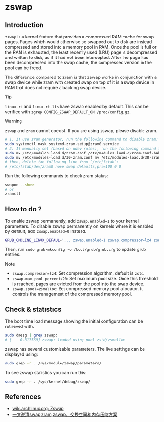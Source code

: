 # zswap

## Introduction

`zswap` is a kernel feature that provides a compressed RAM cache for swap pages. Pages which would otherwise be swapped out to disk are instead compressed and stored into a memory pool in RAM. Once the pool is full or the RAM is exhausted, the least recently used (LRU) page is decompressed and written to disk, as if it had not been intercepted. After the page has been decompressed into the swap cache, the compressed version in the pool can be freed.

The difference compared to zram is that zswap works in conjunction with a swap device while zram with created swap on top of it is a swap device in RAM that does not require a backing swap device.

> [!TIP]
> `linux-rt` and `linux-rt-lts` have zswap enabled by default. This can be verified with `zgrep CONFIG_ZSWAP_DEFAULT_ON /proc/config.gz`.

> [!WARNING]
> `zswap` and `zram` cannot coexist. If you are using zswap, please disable zram.

```sh
# 1. If use zram-generator, run the following command to disable zram:
sudo systemctl mask systemd-zram-setup@zram0.service
# 2. If manually set (based on udev rules), run the following command to disable zram:
sudo mv /etc/modules-load.d/zram.conf /etc/modules-load.d/zram.conf.bak
sudo mv /etc/modules-load.d/30-zram.conf mv /etc/modules-load.d/30-zram.conf.bak
# then, delete the following line from `/etc/fstab`:
# /etc/fstab/dev/zram0 none swap defaults,pri=100 0 0
```

Run the following commands to check zram status:

```sh
swapon --show
# or
zramctl
```

## How to do ?

To enable zswap permanently, add `zswap.enabled=1` to your kernel parameters. To disable zswap permanently on kernels where it is enabled by default, add `zswap.enabled=0` instead.

```sh
GRUB_CMDLINE_LINUX_DEFAUL='... zswap.enabled=1 zswap.compressor=lz4 zswap.max_pool_percent=20 zswap.zpool=zsmalloc ...'
```

Then, run `sudo grub-mkconfig -o /boot/grub/grub.cfg` to update grub entries.

> [!NOTE]
>
> - `zswap.compressor=lz4`: Set compression algorithm, default is `zstd`.
> - `zswap.max_pool_percent=20`: Set maximum pool size. Once this threshold is reached, pages are evicted from the pool into the swap device.
> - `zswap.zpool=zsmalloc`: Set compressed memory pool allocator. It controls the management of the compressed memory pool.

## Check & statistics

The boot time load message showing the initial configuration can be retrieved with:

```sh
sudo dmesg | grep zswap:
# [    0.317569] zswap: loaded using pool zstd/zsmalloc
```

zswap has several customizable parameters. The live settings can be displayed using:

```sh
sudo grep -r . /sys/module/zswap/parameters/
```

To see zswap statistics you can run this:

```sh
sudo grep -r . /sys/kernel/debug/zswap/
```

## References

- [wiki.archlinux.org: Zswap](https://wiki.archlinux.org/title/Zswap)
- [一文说清swap,zram,zswap，交换空间和内存压缩方案](https://bbs.deepin.org/post/270814)
